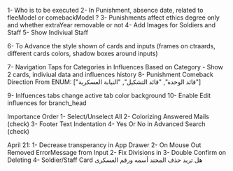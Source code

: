 1- Who is to be executed
2- In Punishment, absence date, related to fleeModel or comebackModel ?
3- Punishments affect ethics degree only and whether extraYear removable or not
4- Add Images for Soldiers and Staff
5- Show Indiviual Staff

6- To Advance the style shown of cards and inputs (frames on ctraards, different cards colors, shadow boxes around inputs)

7- Navigation Taps for Categories in Influences Based on Category - Show 2 cards, indiviual data and influences history
8- Punishment Comeback Direction From ENUM: ["قائد الوحدة", "قائد التشكيل", "النيابة العسكرية"]

9- Inlfuences tabs change active tab color background
10- Enable Edit influences for branch_head

Importance Order
1- Select/Unselect All
2- Colorizing Answered Mails (check)
3- Footer Text Indentation
4- Yes Or No in Advanced Search (check)

April 21:
1- Decrease transperancy in App Drawer
2- On Mouse Out Removed ErrorMessage from Input
2- Fix Divisions in
3- Double Confirm on Deleting
4- Soldier/Staff Card
هل تريد حذف المجند أسمه ورقم العسكرى
